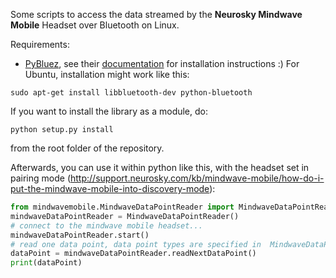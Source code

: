 Some scripts to access the data streamed by the **Neurosky Mindwave Mobile** Headset over Bluetooth on Linux.

Requirements:
* [PyBluez](http://code.google.com/p/pybluez/), see their [documentation](http://code.google.com/p/pybluez/wiki/Documentation) for installation instructions :)
For Ubuntu, installation might work like this:
```
sudo apt-get install libbluetooth-dev python-bluetooth
```


If you want to install the library as a module, do:
```
python setup.py install
```
from the root folder of the repository.

Afterwards, you can use it within python like this, with the headset set in pairing mode (http://support.neurosky.com/kb/mindwave-mobile/how-do-i-put-the-mindwave-mobile-into-discovery-mode):

```python
from mindwavemobile.MindwaveDataPointReader import MindwaveDataPointReader
mindwaveDataPointReader = MindwaveDataPointReader()
# connect to the mindwave mobile headset...
mindwaveDataPointReader.start()
# read one data point, data point types are specified in  MindwaveDataPoints.py'
dataPoint = mindwaveDataPointReader.readNextDataPoint()
print(dataPoint)
``` 
